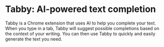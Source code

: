 # Tabby: AI-powered text completion

Tabby is a Chrome extension that uses AI to help you complete your text. When you type in a tab, Tabby will suggest possible completions based on the context of your writing. You can then use Tabby to quickly and easily generate the text you need.
